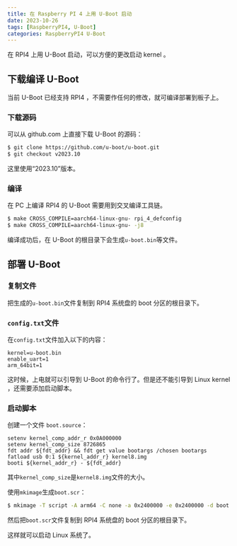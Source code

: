 ```yaml
---
title: 在 Raspberry PI 4 上用 U-Boot 启动
date: 2023-10-26
tags: [RaspberryPI4, U-Boot]
categories: RaspberryPI4 U-Boot
---
```


在 RPI4 上用 U-Boot 启动，可以方便的更改启动 kernel 。

## 下载编译 U-Boot

当前 U-Boot 已经支持 RPI4 ，不需要作任何的修改，就可编译部署到板子上。

### 下载源码

可以从 github.com 上直接下载 U-Boot 的源码：

```bash
$ git clone https://github.com/u-boot/u-boot.git
$ git checkout v2023.10
```

这里使用“2023.10”版本。

### 编译

在 PC 上编译 RPI4 的 U-Boot 需要用到交叉编译工具链。

```bash
$ make CROSS_COMPILE=aarch64-linux-gnu- rpi_4_defconfig
$ make CROSS_COMPILE=aarch64-linux-gnu- -j8
```

编译成功后，在 U-Boot 的根目录下会生成``u-boot.bin``等文件。

## 部署 U-Boot

### 复制文件

把生成的``u-boot.bin``文件复制到 RPI4 系统盘的 boot 分区的根目录下。

### ``config.txt``文件

在``config.txt``文件加入以下的内容：

```
kernel=u-boot.bin
enable_uart=1
arm_64bit=1
```

这时候，上电就可以引导到 U-Boot 的命令行了。但是还不能引导到 Linux kernel ，还需要添加启动脚本。

### 启动脚本

创建一个文件 ``boot.source``：

```
setenv kernel_comp_addr_r 0x0A000000
setenv kernel_comp_size 8726865
fdt addr ${fdt_addr} && fdt get value bootargs /chosen bootargs
fatload usb 0:1 ${kernel_addr_r} kernel8.img
booti ${kernel_addr_r} - ${fdt_addr}
```

其中``kernel_comp_size``是``kernel8.img``文件的大小。

使用``mkimage``生成``boot.scr``：

```bash
$ mkimage -T script -A arm64 -C none -a 0x2400000 -e 0x2400000 -d boot.source boot.scr
```

然后把``boot.scr``文件复制到 RPI4 系统盘的 boot 分区的根目录下。

这样就可以启动 Linux 系统了。
